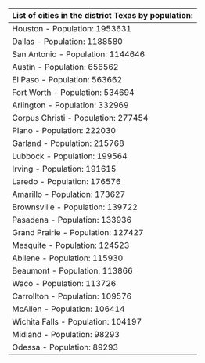 | List of cities in the district Texas by population: |
| --- |
| Houston - Population: 1953631 |
| Dallas - Population: 1188580 |
| San Antonio - Population: 1144646 |
| Austin - Population: 656562 |
| El Paso - Population: 563662 |
| Fort Worth - Population: 534694 |
| Arlington - Population: 332969 |
| Corpus Christi - Population: 277454 |
| Plano - Population: 222030 |
| Garland - Population: 215768 |
| Lubbock - Population: 199564 |
| Irving - Population: 191615 |
| Laredo - Population: 176576 |
| Amarillo - Population: 173627 |
| Brownsville - Population: 139722 |
| Pasadena - Population: 133936 |
| Grand Prairie - Population: 127427 |
| Mesquite - Population: 124523 |
| Abilene - Population: 115930 |
| Beaumont - Population: 113866 |
| Waco - Population: 113726 |
| Carrollton - Population: 109576 |
| McAllen - Population: 106414 |
| Wichita Falls - Population: 104197 |
| Midland - Population: 98293 |
| Odessa - Population: 89293 |

